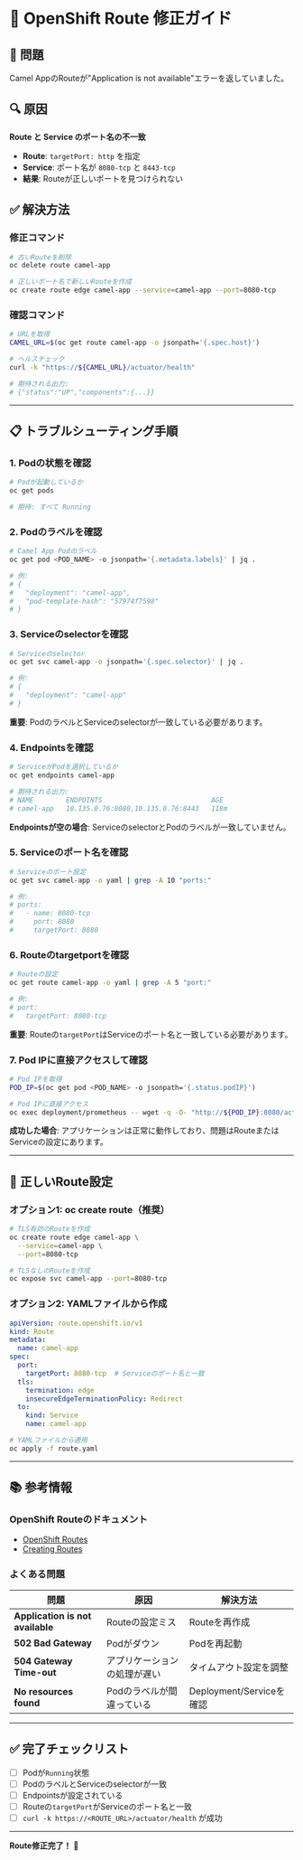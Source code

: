 # 🔧 OpenShift Route 修正ガイド

## 🐛 問題

Camel AppのRouteが"Application is not available"エラーを返していました。

## 🔍 原因

**Route と Service のポート名の不一致**

- **Route**: `targetPort: http` を指定
- **Service**: ポート名が `8080-tcp` と `8443-tcp`
- **結果**: Routeが正しいポートを見つけられない

## ✅ 解決方法

### 修正コマンド

```bash
# 古いRouteを削除
oc delete route camel-app

# 正しいポート名で新しいRouteを作成
oc create route edge camel-app --service=camel-app --port=8080-tcp
```

### 確認コマンド

```bash
# URLを取得
CAMEL_URL=$(oc get route camel-app -o jsonpath='{.spec.host}')

# ヘルスチェック
curl -k "https://${CAMEL_URL}/actuator/health"

# 期待される出力:
# {"status":"UP","components":{...}}
```

---

## 📋 トラブルシューティング手順

### 1. Podの状態を確認

```bash
# Podが起動しているか
oc get pods

# 期待: すべて Running
```

### 2. Podのラベルを確認

```bash
# Camel App Podのラベル
oc get pod <POD_NAME> -o jsonpath='{.metadata.labels}' | jq .

# 例:
# {
#   "deployment": "camel-app",
#   "pod-template-hash": "57974f7598"
# }
```

### 3. Serviceのselectorを確認

```bash
# Serviceのselector
oc get svc camel-app -o jsonpath='{.spec.selector}' | jq .

# 例:
# {
#   "deployment": "camel-app"
# }
```

**重要**: PodのラベルとServiceのselectorが一致している必要があります。

### 4. Endpointsを確認

```bash
# ServiceがPodを選択しているか
oc get endpoints camel-app

# 期待される出力:
# NAME        ENDPOINTS                           AGE
# camel-app   10.135.0.76:8080,10.135.0.76:8443   118m
```

**Endpointsが空の場合**: ServiceのselectorとPodのラベルが一致していません。

### 5. Serviceのポート名を確認

```bash
# Serviceのポート設定
oc get svc camel-app -o yaml | grep -A 10 "ports:"

# 例:
# ports:
#   - name: 8080-tcp
#     port: 8080
#     targetPort: 8080
```

### 6. Routeのtargetportを確認

```bash
# Routeの設定
oc get route camel-app -o yaml | grep -A 5 "port:"

# 例:
# port:
#   targetPort: 8080-tcp
```

**重要**: Routeの`targetPort`はServiceのポート名と一致している必要があります。

### 7. Pod IPに直接アクセスして確認

```bash
# Pod IPを取得
POD_IP=$(oc get pod <POD_NAME> -o jsonpath='{.status.podIP}')

# Pod IPに直接アクセス
oc exec deployment/prometheus -- wget -q -O- "http://${POD_IP}:8080/actuator/health"
```

**成功した場合**: アプリケーションは正常に動作しており、問題はRouteまたはServiceの設定にあります。

---

## 🎯 正しいRoute設定

### オプション1: oc create route（推奨）

```bash
# TLS有効のRouteを作成
oc create route edge camel-app \
  --service=camel-app \
  --port=8080-tcp

# TLSなしのRouteを作成
oc expose svc camel-app --port=8080-tcp
```

### オプション2: YAMLファイルから作成

```yaml
apiVersion: route.openshift.io/v1
kind: Route
metadata:
  name: camel-app
spec:
  port:
    targetPort: 8080-tcp  # Serviceのポート名と一致
  tls:
    termination: edge
    insecureEdgeTerminationPolicy: Redirect
  to:
    kind: Service
    name: camel-app
```

```bash
# YAMLファイルから適用
oc apply -f route.yaml
```

---

## 📚 参考情報

### OpenShift Routeのドキュメント

- [OpenShift Routes](https://docs.openshift.com/container-platform/latest/networking/routes/route-configuration.html)
- [Creating Routes](https://docs.openshift.com/container-platform/latest/networking/routes/secured-routes.html)

### よくある問題

| 問題 | 原因 | 解決方法 |
|------|------|---------|
| **Application is not available** | Routeの設定ミス | Routeを再作成 |
| **502 Bad Gateway** | Podがダウン | Podを再起動 |
| **504 Gateway Time-out** | アプリケーションの処理が遅い | タイムアウト設定を調整 |
| **No resources found** | Podのラベルが間違っている | Deployment/Serviceを確認 |

---

## ✅ 完了チェックリスト

- [ ] Podが`Running`状態
- [ ] PodのラベルとServiceのselectorが一致
- [ ] Endpointsが設定されている
- [ ] Routeの`targetPort`がServiceのポート名と一致
- [ ] `curl -k https://<ROUTE_URL>/actuator/health` が成功

---

**Route修正完了！** 🎉




